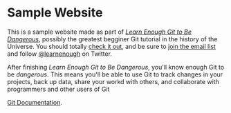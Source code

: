 # Sample Website

This is a sample website made as part of [*Learn Enough Git to Be Dangerous*](https://www.learnenough.com/git-tutorial), possibly the greatest begginer Git tutorial in the history of the Universe. You should totally [check it out](https://www.learnenough.com/git-tutorial), and be sure to [join the email list](https://www.learnenough.com/#email_list) and follow [@learnenough](http://twitter.com/learnenough) on Twitter.

After finishing *Learn Enough Git to Be Dangerous*, you'll know enough Git to be *dangerous*. This means you'll be able to use Git to track changes in your projects, back up data, share your workd with others, and collaborate with programmers and other users of Git

[Git Documentation](https://git-scm.com/doc).

